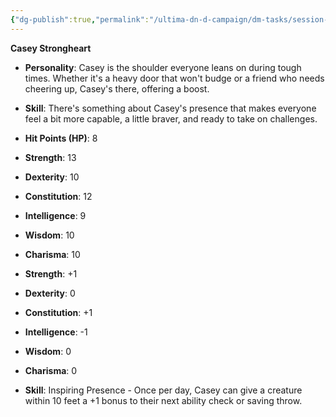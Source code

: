 ```yaml
---
{"dg-publish":true,"permalink":"/ultima-dn-d-campaign/dm-tasks/session-zero-folder/npc-s/casey/"}
---
```





**Casey Strongheart**

- **Personality**: Casey is the shoulder everyone leans on during tough times. Whether it's a heavy door that won't budge or a friend who needs cheering up, Casey's there, offering a boost.
- **Skill**: There's something about Casey's presence that makes everyone feel a bit more capable, a little braver, and ready to take on challenges.


- **Hit Points (HP)**: 8
- **Strength**: 13
- **Dexterity**: 10
- **Constitution**: 12
- **Intelligence**: 9
- **Wisdom**: 10
- **Charisma**: 10

- **Strength**: +1
- **Dexterity**: 0
- **Constitution**: +1
- **Intelligence**: -1
- **Wisdom**: 0
- **Charisma**: 0

- **Skill**: Inspiring Presence - Once per day, Casey can give a creature within 10 feet a +1 bonus to their next ability check or saving throw.